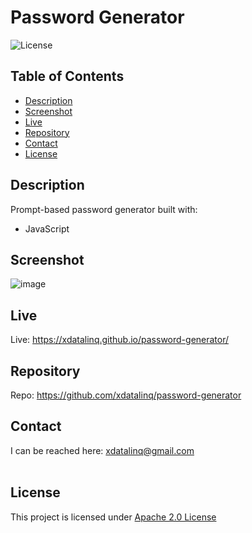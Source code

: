   # Password Generator
  ![License](https://img.shields.io/badge/License-Apache_2.0-blue.svg)
  
  ## Table of Contents
  * [Description](#description)
  * [Screenshot](#screenshot)
  * [Live](#live)
  * [Repository](#repository)
  * [Contact](#contact)
  * [License](#license)

  ## Description
  Prompt-based password generator built with: 
  * JavaScript
  
  ## Screenshot
  ![image](https://user-images.githubusercontent.com/89672040/214111156-dd5d2969-a3aa-49bf-ac98-f39a414b47c9.png)
 
  ## Live
  Live: https://xdatalinq.github.io/password-generator/
  
  ## Repository
  Repo: https://github.com/xdatalinq/password-generator
  
  ## Contact
  I can be reached here: [xdatalinq@gmail.com](xdatalinq@gmail.com)
 <br></br>
    
  ## License
  This project is licensed under [Apache 2.0 License](https://opensource.org/licenses/Apache-2.0)
